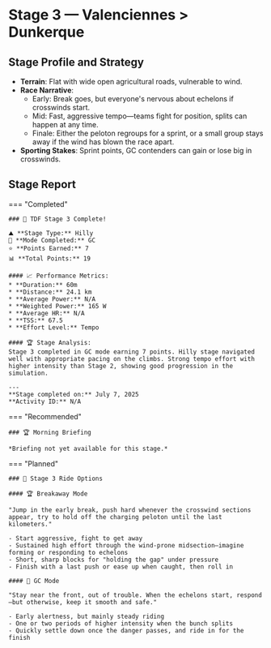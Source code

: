 # Stage 3 — Valenciennes > Dunkerque

## Stage Profile and Strategy

- **Terrain**: Flat with wide open agricultural roads, vulnerable to wind.
- **Race Narrative**:
	- Early: Break goes, but everyone's nervous about echelons if crosswinds start.
	- Mid: Fast, aggressive tempo—teams fight for position, splits can happen at any time.
	- Finale: Either the peloton regroups for a sprint, or a small group stays away if the wind has blown the race apart.
- **Sporting Stakes**: Sprint points, GC contenders can gain or lose big in crosswinds.

## Stage Report

=== "Completed"

	### 🎉 TDF Stage 3 Complete!

	⛰️ **Stage Type:** Hilly  
	🚴 **Mode Completed:** GC  
	⭐ **Points Earned:** 7  
	📊 **Total Points:** 19

	#### 📈 Performance Metrics:
	* **Duration:** 60m
	* **Distance:** 24.1 km
	* **Average Power:** N/A
	* **Weighted Power:** 165 W
	* **Average HR:** N/A
	* **TSS:** 67.5
	* **Effort Level:** Tempo

	#### 🏆 Stage Analysis:
	Stage 3 completed in GC mode earning 7 points. Hilly stage navigated well with appropriate pacing on the climbs. Strong tempo effort with higher intensity than Stage 2, showing good progression in the simulation.

	---
	**Stage completed on:** July 7, 2025  
	**Activity ID:** N/A

=== "Recommended"

	### 🏆 Morning Briefing

	*Briefing not yet available for this stage.*

=== "Planned"

	### 🚴 Stage 3 Ride Options

	#### 🏆 Breakaway Mode
	
	"Jump in the early break, push hard whenever the crosswind sections appear, try to hold off the charging peloton until the last kilometers."

	- Start aggressive, fight to get away
	- Sustained high effort through the wind-prone midsection—imagine forming or responding to echelons
	- Short, sharp blocks for "holding the gap" under pressure
	- Finish with a last push or ease up when caught, then roll in
	
	#### 🦺 GC Mode

	"Stay near the front, out of trouble. When the echelons start, respond—but otherwise, keep it smooth and safe."

	- Early alertness, but mainly steady riding
	- One or two periods of higher intensity when the bunch splits
	- Quickly settle down once the danger passes, and ride in for the finish
